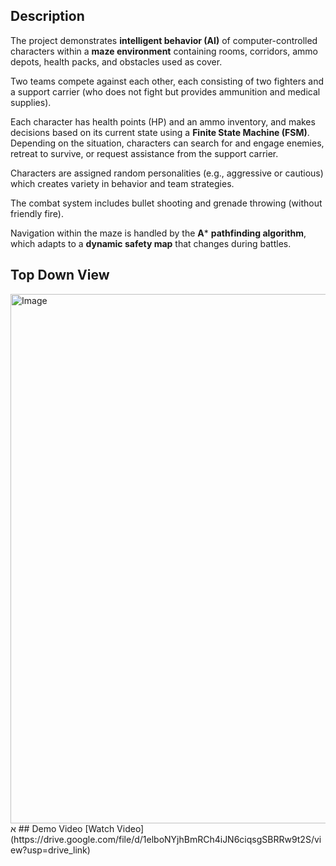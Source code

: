 ## Description
The project demonstrates **intelligent behavior (AI)** of computer-controlled characters within a **maze environment** containing rooms, corridors, ammo depots, health packs, and obstacles used as cover.  

Two teams compete against each other, each consisting of two fighters and a support carrier (who does not fight but provides ammunition and medical supplies).  

Each character has health points (HP) and an ammo inventory, and makes decisions based on its current state using a **Finite State Machine (FSM)**. Depending on the situation, characters can search for and engage enemies, retreat to survive, or request assistance from the support carrier.  

Characters are assigned random personalities (e.g., aggressive or cautious) which creates variety in behavior and team strategies.  

The combat system includes bullet shooting and grenade throwing (without friendly fire).  

Navigation within the maze is handled by the **A*** **pathfinding algorithm**, which adapts to a **dynamic safety map** that changes during battles.  

## Top Down View
<img width="1023" height="847" alt="Image" src="https://github.com/user-attachments/assets/9e1781dd-a09c-4aed-85ef-71e8413bbcd4" />
א
## Demo Video
[Watch Video](https://drive.google.com/file/d/1elboNYjhBmRCh4iJN6ciqsgSBRRw9t2S/view?usp=drive_link)
